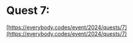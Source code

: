 # Quest 7: 

[https://everybody.codes/event/2024/quests/7](https://everybody.codes/event/2024/quests/7)
